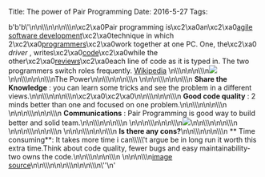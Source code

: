 Title: The power of Pair Programming
Date: 2016-5-27
Tags: 

b'b\'b\\\'\n\n\\\\\\n\n\n\\\\\\n\xc2\xa0Pair programming is\xc2\xa0an\xc2\xa0[agile software development](https://en.wikipedia.org/wiki/Agile_software_development "Agile software development")\xc2\xa0technique in which 2\xc2\xa0[programmers](https://en.wikipedia.org/wiki/Computer_programmer "Computer programmer")\xc2\xa0work together at one PC. One, the\xc2\xa0 _driver_ , writes\xc2\xa0[code](https://en.wikipedia.org/wiki/Source_code "Source code")\xc2\xa0while the other\xc2\xa0[reviews](https://en.wikipedia.org/wiki/Code_review "Code review")\xc2\xa0each line of code as it is typed in. The two programmers switch roles frequently. [Wikipedia](https://en.wikipedia.org/wiki/Pair_programming)  \n\\\\\\n\n\n\\\\\\n[![](https://developer.atlassian.com/blog/2015/05/try-pair-programming/images/pairing-vocab.jpg)](https://developer.atlassian.com/blog/2015/05/try-pair-programming/images/pairing-vocab.jpg)\n\n\\\\\\n\n\n\\\\\\nThe Power\n\n\\\\\\n\n\n\\\\\\n  \n\n\n\\\\\\n\n\n\\\\\\n **Share the Knowledge** : you can learn some tricks and see the problem in a different views.\n\n\\\\\\n\n\n\\\\\\n\xc2\xa0\xc2\xa0\n\n\\\\\\n\n\n\\\\\\n **Good code quality** : 2 minds better than one and focused on one problem.\n\n\\\\\\n\n\n\\\\\\n  \n\n\n\\\\\\n\n\n\\\\\\n **Communications** : Pair Programming is good way to build better and solid team.\n\n\\\\\\n\n\n\\\\\\n  \n\n\n\\\\\\n\n\n\\\\\\n[![](https://developer.atlassian.com/blog/2015/05/try-pair-programming/images/how-long.jpg)](https://developer.atlassian.com/blog/2015/05/try-pair-programming/images/how-long.jpg)\n\n\\\\\\n\n\n\\\\\\n  \n\n\n\\\\\\n\n\n\\\\\\n  \n\n\n\\\\\\n\n\n\\\\\\n **Is there any cons?**\n\n\\\\\\n\n\n\\\\\\n ** Time consuming**: It takes more time i can\\\\\\\\\\\'t argue be in long run it worth this extra time.Think about code quality, fewer bugs and easy maintainability- two owns the code.\n\n\\\\\\n\n\n\\\\\\n  \n\n\n\\\\\\n[image source](https://developer.atlassian.com/blog/2015/05/try-pair-programming/)\n\n\\\\\\n\n\n\\\\\\n\n\n\\\\\\n\\\'\'\n'